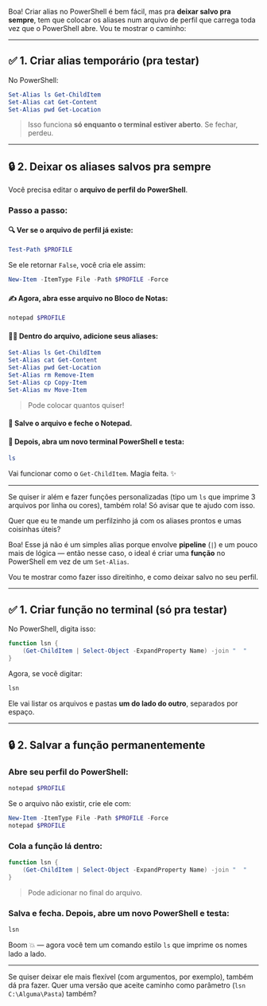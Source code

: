 Boa! Criar alias no PowerShell é bem fácil, mas pra **deixar salvo pra sempre**, tem que colocar os aliases num arquivo de perfil que carrega toda vez que o PowerShell abre. Vou te mostrar o caminho:

---

## ✅ **1. Criar alias temporário (pra testar)**

No PowerShell:

```powershell
Set-Alias ls Get-ChildItem
Set-Alias cat Get-Content
Set-Alias pwd Get-Location
```

> Isso funciona **só enquanto o terminal estiver aberto**. Se fechar, perdeu.

---

## 🔒 **2. Deixar os aliases salvos pra sempre**

Você precisa editar o **arquivo de perfil do PowerShell**.

### Passo a passo:

#### 🔍 Ver se o arquivo de perfil já existe:

```powershell
Test-Path $PROFILE
```

Se ele retornar `False`, você cria ele assim:

```powershell
New-Item -ItemType File -Path $PROFILE -Force
```

#### ✍️ Agora, abra esse arquivo no Bloco de Notas:

```powershell
notepad $PROFILE
```

#### 🧙‍♂️ Dentro do arquivo, adicione seus aliases:

```powershell
Set-Alias ls Get-ChildItem
Set-Alias cat Get-Content
Set-Alias pwd Get-Location
Set-Alias rm Remove-Item
Set-Alias cp Copy-Item
Set-Alias mv Move-Item
```

> Pode colocar quantos quiser!

#### 💾 Salve o arquivo e feche o Notepad.

#### 🔄 Depois, **abra um novo terminal PowerShell** e testa:

```powershell
ls
```

Vai funcionar como o `Get-ChildItem`. Magia feita. ✨

---

Se quiser ir além e fazer funções personalizadas (tipo um `ls` que imprime 3 arquivos por linha ou cores), também rola! Só avisar que te ajudo com isso.

Quer que eu te mande um perfilzinho já com os aliases prontos e umas coisinhas úteis?

Boa! Esse já não é um simples alias porque envolve **pipeline** (`|`) e um pouco mais de lógica — então nesse caso, o ideal é criar uma **função** no PowerShell em vez de um `Set-Alias`.

Vou te mostrar como fazer isso direitinho, e como deixar salvo no seu perfil.

---

## ✅ 1. **Criar função no terminal (só pra testar)**

No PowerShell, digita isso:

```powershell
function lsn {
    (Get-ChildItem | Select-Object -ExpandProperty Name) -join "  "
}
```

Agora, se você digitar:

```powershell
lsn
```

Ele vai listar os arquivos e pastas **um do lado do outro**, separados por espaço.

---

## 🔒 2. **Salvar a função permanentemente**

### Abre seu perfil do PowerShell:

```powershell
notepad $PROFILE
```

Se o arquivo não existir, crie ele com:

```powershell
New-Item -ItemType File -Path $PROFILE -Force
notepad $PROFILE
```

### Cola a função lá dentro:

```powershell
function lsn {
    (Get-ChildItem | Select-Object -ExpandProperty Name) -join "  "
}
```

> Pode adicionar no final do arquivo.

### Salva e fecha. Depois, abre um novo PowerShell e testa:

```powershell
lsn
```

Boom 💥 — agora você tem um comando estilo `ls` que imprime os nomes lado a lado.

---

Se quiser deixar ele mais flexível (com argumentos, por exemplo), também dá pra fazer. Quer uma versão que aceite caminho como parâmetro (`lsn C:\Alguma\Pasta`) também?
